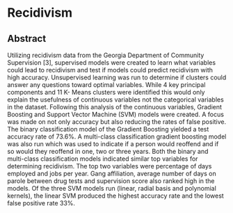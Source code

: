 # Recidivism

## Abstract
Utilizing recidivism data from the Georgia Department of Community Supervision [3],
supervised models were created to learn what variables could lead to recidivism and test if models
could predict recidivism with high accuracy. Unsupervised learning was run to determine if clusters
could answer any questions toward optimal variables. While 4 key principal components and 11 K-
Means clusters were identified this would only explain the usefulness of continuous variables not the categorical variables in the
dataset. Following this analysis of the continuous variables, Gradient Boosting and Support Vector
Machine (SVM) models were created. A focus was made on not only accuracy but also reducing the rates of false positive.
The binary classification model of the Gradient Boosting yielded a test accuracy rate of 73.6%. A
multi-class classification gradient boosting model was also run which was used to indicate if a
person would reoffend and if so would they reoffend in one, two or three years. Both the binary and
multi-class classification models indicated similar top variables for determining recidivism. The top
two variables were percentage of days employed and jobs per year. Gang affiliation, average
number of days on parole between drug tests and supervision score also ranked high in the
models. Of the three SVM models run (linear, radial basis and polynomial kernels), the linear SVM produced the highest accuracy rate and the lowest false positive rate 33%. 

